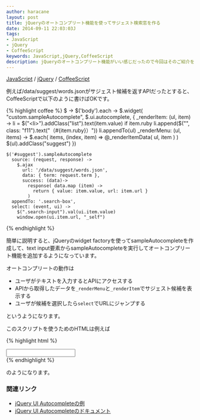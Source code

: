 ```yaml
---
author: haracane
layout: post
title: jQueryのオートコンプリート機能を使ってサジェスト検索窓を作る
date: 2014-09-11 22:03:03J
tags:
- JavaScript
- jQuery
- CoffeeScript
keywords: JavaScript,jQuery,CoffeeScript
description: jQueryのオートコンプリート機能がいい感じだったので今回はそのご紹介をします。
---
```

[JavaScript](/tags/javascript/) / [jQuery](/tags/jquery/) / [CoffeeScript](/tags/coffeescript/)

例えば/data/suggest/words.jsonがサジェスト候補を返すAPIだったとすると、CoffeeScriptで以下のように書けばOKです。

{% highlight coffee %}
$ ->
  $('body').each ->
    $.widget( "custom.sampleAutocomplete", $.ui.autocomplete, {
      _renderItem: (ul, item) ->
        li = $("<li>").addClass("list").text(item.value)
        if item.ruby
          li.append($("<span>", class: "f11").text("（#{item.ruby}）"))
        li.appendTo(ul)
      _renderMenu: (ul, items) ->
        $.each( items, (index, item) =>
          @_renderItemData( ul, item )
        )
        $(ul).addClass("suggest")
    })

    $('#suggest').sampleAutocomplete
      source: (request, response) ->
        $.ajax
          url: '/data/suggest/words.json',
          data: { term: request.term },
          success: (data)->
            response( data.map (item) ->
              return { value: item.value, url: item.url }
            )
      appendTo: '.search-box',
      select: (event, ui) ->
        $(".search-input").val(ui.item.value)
        window.open(ui.item.url, "_self")
{% endhighlight %}

簡単に説明すると、jQueryのwidget factoryを使ってsampleAutocompleteを作成して、text input要素からsampleAutocompleteを実行してオートコンプリート機能を追加するようになっています。

オートコンプリートの動作は

* ユーザがテキストを入力するとAPIにアクセスする
* APIから取得したデータを`_renderMenu`と`_renderItem`でサジェスト候補を表示する
* ユーザが候補を選択したら`select`でURLにジャンプする

というようになります。

このスクリプトを使うためのHTMLは例えば

{% highlight html %}
<script src="//code.jquery.com/jquery-1.10.2.js"></script>
<script src="//code.jquery.com/ui/1.11.1/jquery-ui.js"></script>
<script src="/js/suggest.js"></script>
<div class=".search-box">
  <input id="suggest">
</div>
{% endhighlight %}

のようになります。

### 関連リンク

* [jQuery UI Autocompleteの例](http://jqueryui.com/autocomplete/)
* [jQuery UI Autocompleteのドキュメント](http://api.jqueryui.com/autocomplete/)
